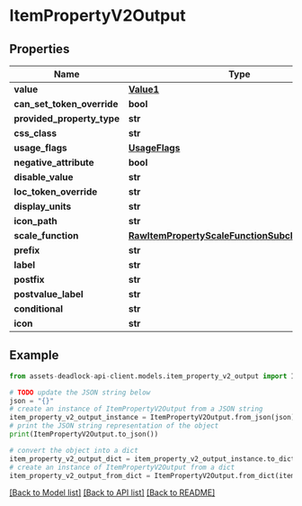 # ItemPropertyV2Output


## Properties

Name | Type | Description | Notes
------------ | ------------- | ------------- | -------------
**value** | [**Value1**](Value1.md) |  | [optional] 
**can_set_token_override** | **bool** |  | [optional] 
**provided_property_type** | **str** |  | [optional] 
**css_class** | **str** |  | [optional] 
**usage_flags** | [**UsageFlags**](UsageFlags.md) |  | [optional] 
**negative_attribute** | **bool** |  | [optional] 
**disable_value** | **str** |  | [optional] 
**loc_token_override** | **str** |  | [optional] 
**display_units** | **str** |  | [optional] 
**icon_path** | **str** |  | [optional] 
**scale_function** | [**RawItemPropertyScaleFunctionSubclassV2Output**](RawItemPropertyScaleFunctionSubclassV2Output.md) |  | [optional] 
**prefix** | **str** |  | [optional] 
**label** | **str** |  | [optional] 
**postfix** | **str** |  | [optional] 
**postvalue_label** | **str** |  | [optional] 
**conditional** | **str** |  | [optional] 
**icon** | **str** |  | [optional] 

## Example

```python
from assets-deadlock-api-client.models.item_property_v2_output import ItemPropertyV2Output

# TODO update the JSON string below
json = "{}"
# create an instance of ItemPropertyV2Output from a JSON string
item_property_v2_output_instance = ItemPropertyV2Output.from_json(json)
# print the JSON string representation of the object
print(ItemPropertyV2Output.to_json())

# convert the object into a dict
item_property_v2_output_dict = item_property_v2_output_instance.to_dict()
# create an instance of ItemPropertyV2Output from a dict
item_property_v2_output_from_dict = ItemPropertyV2Output.from_dict(item_property_v2_output_dict)
```
[[Back to Model list]](../README.md#documentation-for-models) [[Back to API list]](../README.md#documentation-for-api-endpoints) [[Back to README]](../README.md)


